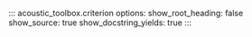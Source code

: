 ::: acoustic_toolbox.criterion
    options:
        show_root_heading: false
        show_source: true
        show_docstring_yields: true
:::
